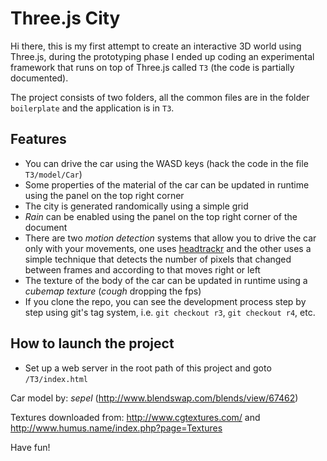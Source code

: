 Three.js City
=============

Hi there, this is my first attempt to create an interactive 3D world using Three.js, during the prototyping phase I ended up coding an experimental framework that runs on top of Three.js called `T3` (the code is partially documented).

The project consists of two folders, all the common files are in the folder `boilerplate` and the application is in `T3`.

## Features
- You can drive the car using the WASD keys (hack the code in the file `T3/model/Car`)
- Some properties of the material of the car can be updated in runtime using the panel on the top right corner 
- The city is generated randomically using a simple grid
- *Rain* can be enabled using the panel on the top right corner of the document
- There are two *motion detection* systems that allow you to drive the car only with your movements, one uses [headtrackr](https://github.com/auduno/headtrackr/) and the other uses a simple technique that detects the number of pixels that changed between frames and according to that moves right or left
- The texture of the body of the car can be updated in runtime using a *cubemap texture* (*cough* dropping the fps)
- If you clone the repo, you can see the development process step by step using git's tag system, i.e. `git checkout r3`, `git checkout r4`, etc.

## How to launch the project
- Set up a web server in the root path of this project and goto `/T3/index.html`

Car model by: *sepel* (http://www.blendswap.com/blends/view/67462)

Textures downloaded from: http://www.cgtextures.com/ and http://www.humus.name/index.php?page=Textures

Have fun!